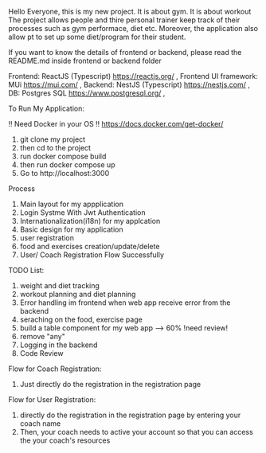 Hello Everyone, this is my new project.
It is about gym. It is about workout
The project allows people and thire personal trainer keep track of their processes such as gym performace, diet etc. Moreover, the application also allow pt to set up some diet/program for their student.

If you want to know the details of frontend or backend, please read the README.md inside frontend or backend folder

Frontend: ReactJS (Typescript) https://reactjs.org/ , 
Frontend UI framework: MUi https://mui.com/ ,
Backend: NestJS (Typescript) https://nestjs.com/  ,
DB: Postgres SQL https://www.postgresql.org/  ,


To Run My Application:

!! Need Docker in your OS !!
https://docs.docker.com/get-docker/

1. git clone my project
2. then cd to the project
3. run docker compose build
4. then run docker compose up
5. Go to http://localhost:3000 

Process

1. Main layout for my appplication
2. Login Systme With Jwt Authentication
3. Internationalization(i18n) for my applcation 
4. Basic design for my application
5. user registration
6. food and exercises creation/update/delete
7. User/ Coach Registration Flow Successfully


TODO List:
1. weight and diet tracking
2. workout planning and diet planning
3. Error handling im frontend when web app receive error from the backend
4. seraching on the food, exercise page
5. build a table component for my web app --> 60% !need review!
6. remove "any" 
7. Logging in the backend
8. Code Review




Flow for Coach Registration:
1. Just directly do the registration in the registration page

Flow for User Registration:
1. directly do the registration in the registration page by entering your coach name
2. Then, your coach needs to active your account so that you can access the your coach's resources
